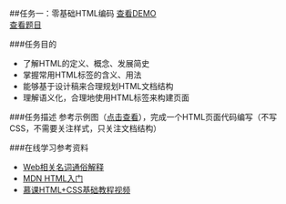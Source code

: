 ##任务一：零基础HTML编码
[查看DEMO](https://rawgit.com/cjlalala/2016-IFE/new/master/phase01/task01/task01.html)<br>
[查看题目](http://ife.baidu.com/2016/task/detail?taskId=1)

###任务目的
* 了解HTML的定义、概念、发展简史
* 掌握常用HTML标签的含义、用法
* 能够基于设计稿来合理规划HTML文档结构
* 理解语义化，合理地使用HTML标签来构建页面

###任务描述
参考示例图（[点击查看](http://7xrp04.com1.z0.glb.clouddn.com/task_1_1_1.jpg)），完成一个HTML页面代码编写（不写CSS，不需要关注样式，只关注文档结构）

###在线学习参考资料
* [Web相关名词通俗解释](https://www.zhihu.com/question/22689579) <br>
* [MDN HTML入门](https://developer.mozilla.org/zh-CN/docs/Web/Guide/HTML/Introduction) <br>
* [慕课HTML+CSS基础教程视频](http://www.imooc.com/learn/9)
